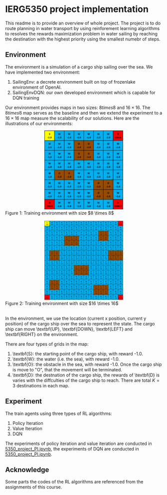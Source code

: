 # IERG5350 project implementation

This readme is to provide an overview of whole project. The project is to do route planning in water transport by using reinforement learning algorithms to resolves the rewards maximization problem in water sailing by reaching the destination with the highest priority using the smallest numebr of steps.

## Environment
The environment is a simulation of a cargo ship sailing over the sea. We have implemented two environment:
1. SailingEnv: a decrete environment built on top of frozenlake environment of OpenAI.
2. SailingEnvDQN: our own developed environment which is capable for DQN training

Our environment provides maps in two sizes: $8 times 8$ and $16 \times 16$. The $8 times 8$ map serves as the baseline and then we extend the experiment to a $16 \times 16$ map measure the scalability of our solutions. Here are the illustrations of our environments:
<center><img src="./8x8.png" width="50%"></center>
Figure 1: Training environment with size $8 \times 8$
<br>
<br>
<center><img src="./16x16.png" width="50%"></center>
Figure 2: Training environment with size $16 \times 16$
<br>
<br>

In the environment, we use the location (current x position, current y position) of the cargo ship over the sea to represent the state. The cargo ship can move \textbf{UP}, \textbf{DOWN}, \textbf{LEFT} and \textbf{RIGHT} on the environment. 

There are four types of grids in the map:
1. \textbf{S}: the starting point of the cargo ship, with reward -1.0. 
2. \textbf{W}: the water (i.e. the sea), with reward -1.0.
3. \textbf{O}: the obstacle in the sea, with reward -1.0. Once the cargo ship is move to "O", that the movement will be terminated.
4. \textbf{D}: the destnation of the cargo ship, the rewards of \textbf{D} is varies with the diffculties of the cargo ship to reach. There are total $K=3$ destinations in each map.

## Experiment
The train agents using three types of RL algorithms: 
1. Policy Iteration
2. Value Iteration
3. DQN

The experiments of policy iteration and value iteration are conducted in [5350_project_PI.ipynb][1], the experiments of DQN are conducted in [5350_project_PI.ipynb][2].

[1]: 5350_project_PI.ipynb
[2]: 5350_project_PI.ipynb


## Acknowledge
Some parts the codes of the RL algorithms are referenced from the assignments of this course.



